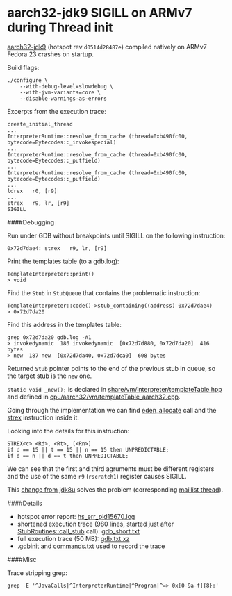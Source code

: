 aarch32-jdk9 SIGILL on ARMv7 during Thread init
===============================================

[aarch32-jdk9](http://hg.openjdk.java.net/aarch32-port/jdk9/) (hotspot rev `d0514d28487e`) compiled natively on ARMv7 Fedora 23 crashes on startup.

Build flags:

    ./configure \
        --with-debug-level=slowdebug \
        --with-jvm-variants=core \
        --disable-warnings-as-errors 

Excerpts from the execution trace:

    create_initial_thread
    ...
    InterpreterRuntime::resolve_from_cache (thread=0xb490fc00, bytecode=Bytecodes::_invokespecial)
    ...
    InterpreterRuntime::resolve_from_cache (thread=0xb490fc00, bytecode=Bytecodes::_putfield)
    ...
    InterpreterRuntime::resolve_from_cache (thread=0xb490fc00, bytecode=Bytecodes::_putfield)
    ...
    ldrex   r0, [r9]
    ...
    strex   r9, lr, [r9]
    SIGILL

####Debugging

Run under GDB without breakpoints until SIGILL on the following instruction:

    0x72d7dae4: strex   r9, lr, [r9]

Print the templates table (to a gdb.log):

    TemplateInterpreter::print()
    > void

Find the `Stub` in `StubQueue` that contains the problematic instruction:

    TemplateInterpreter::code()->stub_containing((address) 0x72d7dae4)
    > 0x72d7da20

Find this address in the templates table:

    grep 0x72d7da20 gdb.log -A1
    > invokedynamic  186 invokedynamic  [0x72d7d880, 0x72d7da20]  416 bytes
    > new  187 new  [0x72d7da40, 0x72d7dca0]  608 bytes

Returned `Stub` pointer points to the end of the previous stub in queue, so the target stub is the `new` one. 

`static void _new();` is declared in [share/vm/interpreter/templateTable.hpp](http://hg.openjdk.java.net/aarch32-port/jdk9/hotspot/file/d0514d28487e/src/share/vm/interpreter/templateTable.hpp#l298) and defined in [cpu/aarch32/vm/templateTable_aarch32.cpp](http://hg.openjdk.java.net/aarch32-port/jdk9/hotspot/file/d0514d28487e/src/cpu/aarch32/vm/templateTable_aarch32.cpp#l3472).

Going through the implementation we can find [eden_allocate](http://hg.openjdk.java.net/aarch32-port/jdk9/hotspot/file/d0514d28487e/src/cpu/aarch32/vm/templateTable_aarch32.cpp#l3534) call and the [strex](http://hg.openjdk.java.net/aarch32-port/jdk9/hotspot/file/d0514d28487e/src/cpu/aarch32/vm/macroAssembler_aarch32.cpp#l2097) instruction inside it.

Looking into the details for this instruction:

    STREX<c> <Rd>, <Rt>, [<Rn>]
    if d == 15 || t == 15 || n == 15 then UNPREDICTABLE;
    if d == n || d == t then UNPREDICTABLE;

We can see that the first and third agruments must be different registers and the use of the same `r9` (`rscratch1`) register causes SIGILL.

This [change from jdk8u](http://hg.openjdk.java.net/aarch32-port/jdk8u/hotspot/rev/49c2278ec735#l1.43) solves the problem (corresponding [maillist thread](http://mail.openjdk.java.net/pipermail/aarch32-port-dev/2016-February/000083.html)).

####Details

 - hotspot error report: [hs_err_pid15670.log](https://github.com/akashche/aarch32-thread-init-sigill/blob/master/hs_err_pid15670.log)
 - shortened execution trace (980 lines, started just after [StubRoutines::call_stub](http://hg.openjdk.java.net/aarch32-port/jdk9/hotspot/file/d0514d28487e/src/share/vm/runtime/javaCalls.cpp#l406) call): [gdb_short.txt](https://github.com/akashche/aarch32-thread-init-sigill/blob/master/gdb_short.txt)
 - full execution trace (50 MB): [gdb.txt.xz](https://github.com/akashche/aarch32-thread-init-sigill/blob/master/gdb.txt.xz)
 - [.gdbinit](https://github.com/akashche/aarch32-thread-init-sigill/blob/master/.gdbinit) and [commands.txt](https://github.com/akashche/aarch32-thread-init-sigill/blob/master/commands.txt) used to record the trace

####Misc

Trace stripping grep:

    grep -E '^JavaCalls|^InterpreterRuntime|^Program|^=> 0x[0-9a-f]{8}:'

